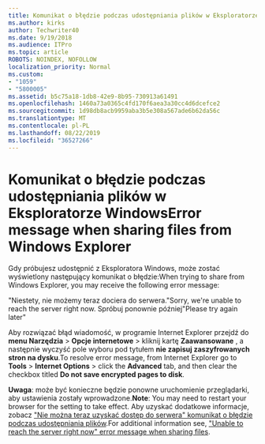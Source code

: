 ```yaml
---
title: Komunikat o błędzie podczas udostępniania plików w Eksploratorze Windows
ms.author: kirks
author: Techwriter40
ms.date: 9/19/2018
ms.audience: ITPro
ms.topic: article
ROBOTS: NOINDEX, NOFOLLOW
localization_priority: Normal
ms.custom:
- "1059"
- "5800005"
ms.assetid: b5c75a18-1db8-42e9-8b95-730913a61491
ms.openlocfilehash: 1460a73a0365c4fd170f6aea3a30cc4d6dcefce2
ms.sourcegitcommit: 1d98db8acb9959aba3b5e308a567ade6b62da56c
ms.translationtype: MT
ms.contentlocale: pl-PL
ms.lasthandoff: 08/22/2019
ms.locfileid: "36527266"
---
```

# <a name="error-message-when-sharing-files-from-windows-explorer"></a><span data-ttu-id="6b81d-102">Komunikat o błędzie podczas udostępniania plików w Eksploratorze Windows</span><span class="sxs-lookup"><span data-stu-id="6b81d-102">Error message when sharing files from Windows Explorer</span></span>

<span data-ttu-id="6b81d-103">Gdy próbujesz udostępnić z Eksploratora Windows, może zostać wyświetlony następujący komunikat o błędzie:</span><span class="sxs-lookup"><span data-stu-id="6b81d-103">When trying to share from Windows Explorer, you may receive the following error message:</span></span>
  
<span data-ttu-id="6b81d-104">"Niestety, nie możemy teraz dociera do serwera.</span><span class="sxs-lookup"><span data-stu-id="6b81d-104">"Sorry, we're unable to reach the server right now.</span></span> <span data-ttu-id="6b81d-105">Spróbuj ponownie później"</span><span class="sxs-lookup"><span data-stu-id="6b81d-105">Please try again later"</span></span>
  
<span data-ttu-id="6b81d-106">Aby rozwiązać błąd wiadomość, w programie Internet Explorer przejdź do **menu Narzędzia** \> **Opcje internetowe** \> kliknij kartę **Zaawansowane** , a następnie wyczyść pole wyboru pod tytułem **nie zapisuj zaszyfrowanych stron na dysku**.</span><span class="sxs-lookup"><span data-stu-id="6b81d-106">To resolve error message, from Internet Explorer go to **Tools** \> **Internet Options** \> click the **Advanced** tab, and then clear the checkbox titled **Do not save encrypted pages to disk**.</span></span>
  
 <span data-ttu-id="6b81d-107">**Uwaga**: może być konieczne będzie ponowne uruchomienie przeglądarki, aby ustawienia zostały wprowadzone.</span><span class="sxs-lookup"><span data-stu-id="6b81d-107">**Note**: You may need to restart your browser for the setting to take effect.</span></span> <span data-ttu-id="6b81d-108">Aby uzyskać dodatkowe informacje, zobacz ["Nie można teraz uzyskać dostęp do serwera" komunikat o błędzie podczas udostępniania plików](https://go.microsoft.com/fwlink/?linkid=2022914).</span><span class="sxs-lookup"><span data-stu-id="6b81d-108">For additional information see, ["Unable to reach the server right now" error message when sharing files](https://go.microsoft.com/fwlink/?linkid=2022914).</span></span>
  